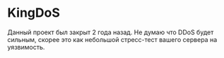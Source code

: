 # KingDoS
Данный проект был закрыт 2 года назад. Не думаю что DDoS будет сильным, скорее это как небольшой стресс-тест вашего сервера на уязвимость.
